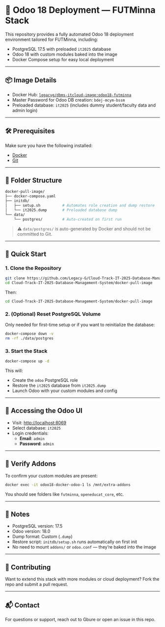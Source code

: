 # 🚀 Odoo 18 Deployment — FUTMinna Stack

This repository provides a fully automated Odoo 18 deployment environment tailored for FUTMinna, including:

- PostgreSQL 17.5 with preloaded `it2025` database
- Odoo 18 with custom modules baked into the image
- Docker Compose setup for easy local deployment

---

## 📦 Image Details

- Docker Hub: [`legacyg/dbms-itcloud-image:odoo18-futminna`](https://hub.docker.com/r/legacyg/dbms-itcloud-image)
- Master Password for Odoo DB creation: `bdej-mcym-bssm`
- Preloaded database: `it2025` (includes dummy student/faculty data and admin login)

---

## 🛠️ Prerequisites

Make sure you have the following installed:

- [Docker](https://docs.docker.com/get-docker/)
- [Git](https://git-scm.com/downloads)

---

## 📂 Folder Structure

```bash
docker-pull-image/
├── docker-compose.yaml
├── initdb/
│   ├── setup.sh          # Automates role creation and dump restore
│   └── it2025.dump       # Preloaded database dump
└── data/
    └── postgres/         # Auto-created on first run
```

> ⚠️ `data/postgres/` is auto-generated by Docker and should not be committed to Git.

---

## 🚀 Quick Start

### 1. Clone the Repository

```bash
git clone https://github.com/Legacy-G/Cloud-Track-IT-2025-Database-Management-System.git
cd Cloud-Track-IT-2025-Database-Management-System/docker-pull-image
```
Then:
```bash
cd Cloud-Track-IT-2025-Database-Management-System/docker-pull-image
```

### 2. (Optional) Reset PostgreSQL Volume

Only needed for first-time setup or if you want to reinitialize the database:

```bash
docker-compose down -v
rm -rf ./data/postgres
```

### 3. Start the Stack

```bash
docker-compose up -d
```

This will:
- Create the `odoo` PostgreSQL role
- Restore the `it2025` database from `it2025.dump`
- Launch Odoo with your custom modules and config

---

## 🔐 Accessing the Odoo UI

- Visit: [http://localhost:8069](http://localhost:8069)
- Select database: `it2025`
- Login credentials:
  - **Email**: `admin`
  - **Password**: `admin`

---

## 🧪 Verify Addons

To confirm your custom modules are present:

```bash
docker exec -it odoo18-docker-odoo-1 ls /mnt/extra-addons
```

You should see folders like `futminna`, `openeducat_core`, etc.

---

## 📄 Notes

- PostgreSQL version: 17.5
- Odoo version: 18.0
- Dump format: Custom (`.dump`)
- Restore script: `initdb/setup.sh` runs automatically on first init
- No need to mount `addons/` or `odoo.conf` — they’re baked into the image

---

## 🤝 Contributing

Want to extend this stack with more modules or cloud deployment? Fork the repo and submit a pull request.

---

## 📬 Contact

For questions or support, reach out to Gbure or open an issue in this repo.
